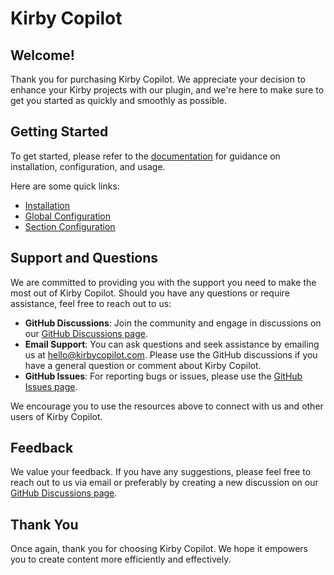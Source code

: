 # Kirby Copilot

## Welcome!

Thank you for purchasing Kirby Copilot. We appreciate your decision to enhance your Kirby projects with our plugin, and we're here to make sure to get you started as quickly and smoothly as possible.

## Getting Started

To get started, please refer to the [documentation](https://kirbycopilot.com/docs/getting-started) for guidance on installation, configuration, and usage.

Here are some quick links:

- [Installation](https://kirbycopilot.com/docs/getting-started/installation)
- [Global Configuration](https://kirbycopilot.com/docs/configuration/global)
- [Section Configuration](https://kirbycopilot.com/docs/configuration/section)

## Support and Questions

We are committed to providing you with the support you need to make the most out of Kirby Copilot. Should you have any questions or require assistance, feel free to reach out to us:

- **GitHub Discussions**: Join the community and engage in discussions on our [GitHub Discussions page](https://github.com/johannschopplich/kirby-copilot/discussions).
- **Email Support**: You can ask questions and seek assistance by emailing us at [hello@kirbycopilot.com](mailto:hello@kirbycopilot.com). Please use the GitHub discussions if you have a general question or comment about Kirby Copilot.
- **GitHub Issues**: For reporting bugs or issues, please use the [GitHub Issues page](https://github.com/johannschopplich/kirby-copilot/issues).

We encourage you to use the resources above to connect with us and other users of Kirby Copilot.

## Feedback

We value your feedback. If you have any suggestions, please feel free to reach out to us via email or preferably by creating a new discussion on our [GitHub Discussions page](https://github.com/johannschopplich/kirby-copilot/discussions).

## Thank You

Once again, thank you for choosing Kirby Copilot. We hope it empowers you to create content more efficiently and effectively.
